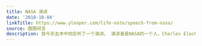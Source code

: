 ```yaml
---
title: NASA 演讲
date: '2018-10-04'
linkTitle: https://www.ylooper.com/life-note/speech-from-nasa/
source: 圈圈闲言
description: 我今天去丰中校区听了一个演讲。 演讲者是NASA的一个人，Charles Elachi，主要是关于各种宇宙行星 [&#8230;]
---
```

